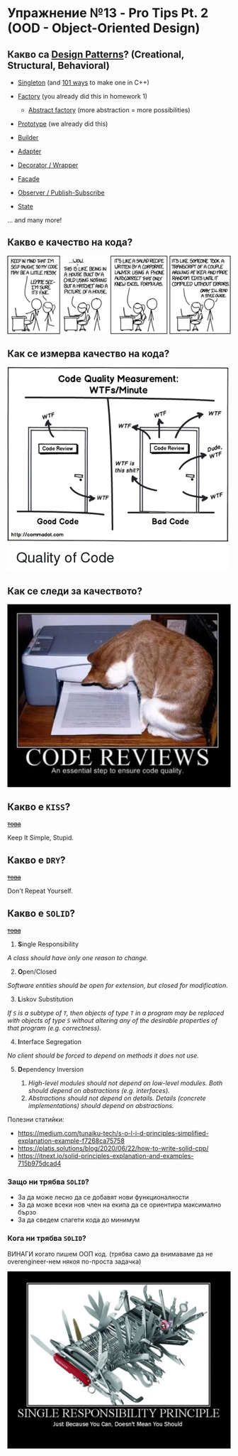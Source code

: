 # Упражнение №13 - Pro Tips Pt. 2 (OOD - Object-Oriented Design)

## Какво са [Design Patterns](https://refactoring.guru/design-patterns/cpp)? (Creational, Structural, Behavioral)

* [Singleton](https://refactoring.guru/design-patterns/singleton/cpp/example#example-0) (and [101 ways](https://stackoverflow.com/questions/1008019/c-singleton-design-pattern/1008086#1008086) to make one in C++)

* [Factory](https://refactoring.guru/design-patterns/factory-method) (you already did this in homework 1)
    * [Abstract factory](https://refactoring.guru/design-patterns/abstract-factory) (more abstraction = more possibilities)

* [Prototype](https://refactoring.guru/design-patterns/prototype) (we already did this)

* [Builder](https://refactoring.guru/design-patterns/builder)

* [Adapter](https://refactoring.guru/design-patterns/adapter)

* [Decorator / Wrapper](https://refactoring.guru/design-patterns/decorator)

* [Facade](https://refactoring.guru/design-patterns/facade)

* [Observer / Publish-Subscribe](https://refactoring.guru/design-patterns/observer)

* [State](https://refactoring.guru/design-patterns/state)


... and many more!

## Какво е качество на кода?

![code quality meme](code-quality.png)

## Как се измерва качество на кода?

![code quality meme 2](code-quality-2.png)

## Как се следи за качеството?

![cat meme](code-review-catto.png)

## Какво е `KISS`?

~~[това](notkiss.jpg)~~

Keep It Simple, Stupid.

## Какво е `DRY`?

~~[това](notdry.jpeg)~~

Don't Repeat Yourself.

## Какво е `SOLID`?

~~[това](notsolid.jpeg)~~

1. **S**ingle Responsibility

*A class should have only one reason to change.*

2. **O**pen/Closed

*Software entities should be open for extension, but closed for modification.*

3. **L**iskov Substitution

*If `S` is a subtype of `T`, then objects of type `T` in a program may be replaced with objects of type `S` without altering any of the desirable properties of that program (e.g. correctness).*

4. **I**nterface Segregation

*No client should be forced to depend on methods it does not use.*

5. **D**ependency Inversion

    1. *High-level modules should not depend on low-level modules. Both should depend on abstractions (e.g. interfaces).*
    2. *Abstractions should not depend on details. Details (concrete implementations) should depend on abstractions.*

Полезни статийки:
* https://medium.com/tunaiku-tech/s-o-l-i-d-principles-simplified-explanation-example-f7268ca75758
* https://platis.solutions/blog/2020/06/22/how-to-write-solid-cpp/
* https://itnext.io/solid-principles-explanation-and-examples-715b975dcad4

### Защо ни трябва `SOLID`?
* За да може лесно да се добавят нови функционалности
* За да може всеки нов член на екипа да се ориентира максимално бързо
* За да сведем спагети кода до минимум

### Кога ни трябва `SOLID`?

ВИНАГИ когато пишем ООП код. (трябва само да внимаваме да не overengineer-нем някоя по-проста задачка)

![single responsibility meme](solid-stuff.png)

